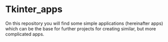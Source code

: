 # Tkinter_apps
On this repository you will find some simple applications (hereinafter apps) which can be the base for further projects for creating similar, but more complicated apps.
